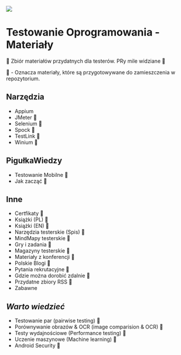 [![](https://img.shields.io/badge/Facebook-%23TestowanieOprogramowania-blue.svg)](https://www.facebook.com/groups/TestowanieOprogramowania/)

# Testowanie Oprogramowania - Materiały

🔰 Zbiór materiałów przydatnych dla testerów. PRy mile widziane 📖

🏣 - Oznacza materiały, które są przygotowywane do zamieszczenia w repozytorium.


## Narzędzia

* Appium
* JMeter 🏣
* Selenium 🏣
* Spock 🏣
* TestLink 🏣
* Winium 🏣


## PigułkaWiedzy

* Testowanie Mobilne 🏣
* Jak zacząć 🏣


## Inne

* Certfikaty 🏣
* Książki (PL) 🏣
* Książki (EN) 🏣
* Narzędzia testerskie (Spis)  🏣
* MindMapy testerskie 🏣
* Gry i zadania 🏣
* Magazyny testerskie 🏣
* Materiały z konferencji 🏣
* Polskie Blogi 🏣
* Pytania rekrutacyjne 🏣
* Gdzie można dorobić zdalnie 🏣
* Przydatne zbiory RSS 🏣
* Zabawne


## *Warto wiedzieć*

* Testowanie par (pairwise testing) 🏣
* Porównywanie obrazów & OCR (image comparision & OCR) 🏣
* Testy wydajnościowe (Performance testing) 🏣
* Uczenie maszynowe (Machine learning) 🏣
* Android Security 🏣
